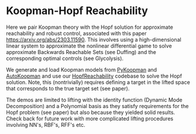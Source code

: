 # Koopman-Hopf Reachability 

Here we pair Koopman theory with the Hopf solution for approximate reachability and robust control, associated with this paper https://arxiv.org/abs/2303.11590. This involves using a high-dimensional linear system to approximate the nonlinear differential game to solve approximate Backwards Reachable Sets (see Duffing) and the corresponding optimal controls (see Glycolysis).

We generate and load Koopman models from [PyKoopman](https://github.com/dynamicslab/pykoopman) and [AutoKoopman](https://github.com/EthanJamesLew/AutoKoopman) and use our [HopfReachability](https://github.com/UCSD-SASLab/HopfReachability) codebase to solve the Hopf solution. Note, this (nontrivially) requires defining a target in the lifted space that corresponds to the true target set (see paper).

The demos are limited to lifting with the identity function (Dynamic Mode Decomposition) and a Polynomial basis as they satisfy requirements for the Hopf problem (see paper) but also because they yielded solid results. Check back for future work with more complicated lifting procedures involving NN's, RBF's, RFF's etc.

